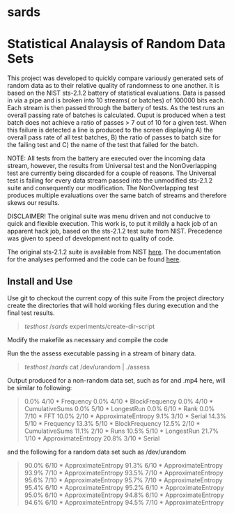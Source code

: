 # sards
Statistical Analaysis of Random Data Sets
=========================================

This project was developed to quickly compare variously generated sets of random data as to their relative quality of randomness to one another. It is based on the NIST sts-2.1.2 battery of statistical evaluations.  Data is passed in via a pipe and is broken into 10 streams( or batches) of 100000 bits each.  Each stream is then passed through the battery of tests.  As the test runs an overall passing rate of batches is calculated.  Ouput is produced when a test batch does not achieve a ratio of passes > 7 out of 10 for a given test. When this failure is detected a line is produced to the screen displaying A) the overall pass rate of all test batches, B) the ratio of passes to batch size for the failing test and C) the name of the test that failed for the batch. 

NOTE:  All tests from the battery are executed over the incoming data stream, however, the results from Universal test and the NonOverlapping test are currently being discarded for a couple of reasons.  The Universal test is failing for every data stream passed into the unmodified sts-2.1.2 suite and consequently our modification.  The NonOverlapping test produces multiple evaluations over the same batch of streams and therefore skews our results.

DISCLAIMER!   The original suite was menu driven and not conducive to quick and flexible execution. This work is, to put it mildly a hack job of an apparent hack job, based on the sts-2.1.2 test suite from NIST.  Precedence was given to speed of development not to quality of code.  

The original sts-2.1.2 suite is available from NIST [here](http://csrc.nist.gov/groups/ST/toolkit/rng/documentation_software.html). 
The documentation for the analyses performed and the code can be found [here](http://csrc.nist.gov/publications/nistpubs/800-22-rev1a/SP800-22rev1a.pdf).




Install and Use
---------------
Use git to checkout the current copy of this suite
From the project directory create the directories that will hold working files during execution and the final test results.

> $testhost ~/sards$ experiments/create-dir-script

Modify the makefile as necessary and compile the code

Run the the assess executable passing in a stream of binary data.
> $testhost ~/sards$ cat /dev/urandom | ./assess

Output produced for a non-random data set, such as for and .mp4 here, will be similar to following:
> 0.0%     4/10   *  Frequency
0.0%     4/10   *  BlockFrequency
0.0%     4/10   *  CumulativeSums
0.0%     5/10   *  LongestRun
0.0%     6/10   *  Rank
0.0%     7/10   *  FFT
10.0%     2/10   *  ApproximateEntropy
9.1%     3/10   *  Serial
14.3%     5/10   *  Frequency
13.3%     5/10   *  BlockFrequency
12.5%     2/10   *  CumulativeSums
11.1%     2/10   *  Runs
10.5%     5/10   *  LongestRun
21.7%     1/10   *  ApproximateEntropy
20.8%     3/10   *  Serial

and the following for a random data set such as /dev/urandom
> 90.0%     6/10   *  ApproximateEntropy
91.3%     6/10   *  ApproximateEntropy
93.9%     7/10   *  ApproximateEntropy
93.5%     7/10   *  ApproximateEntropy
95.6%     7/10   *  ApproximateEntropy
95.7%     7/10   *  ApproximateEntropy
95.4%     6/10   *  ApproximateEntropy
95.2%     6/10   *  ApproximateEntropy
95.0%     6/10   *  ApproximateEntropy
94.8%     6/10   *  ApproximateEntropy
94.6%     6/10   *  ApproximateEntropy
94.5%     7/10   *  ApproximateEntropy
